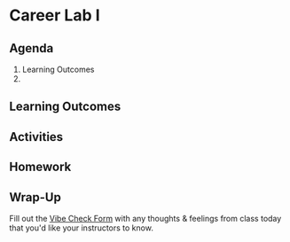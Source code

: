 # Career Lab I

## Agenda

1. Learning Outcomes
1. 

## Learning Outcomes

## Activities

## Homework

## Wrap-Up

Fill out the [Vibe Check Form](https://forms.gle/3tCpS457XudkypmSA) with any thoughts & feelings from class today that you'd like your instructors to know.
